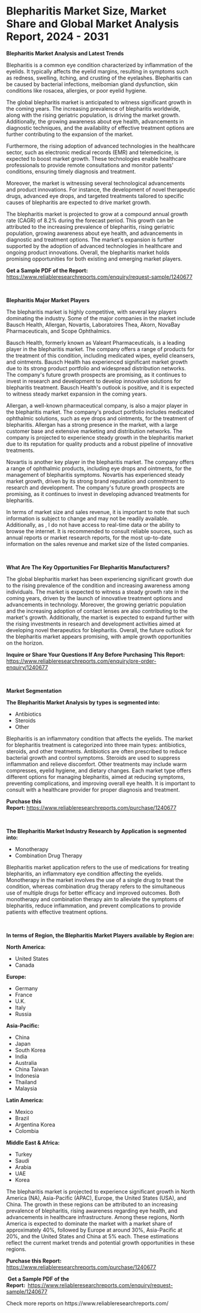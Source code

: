 <p><h1>Blepharitis Market Size, Market Share and Global Market Analysis Report, 2024 - 2031</h1></p><p><strong>Blepharitis Market Analysis and Latest Trends</strong></p>
<p><p>Blepharitis is a common eye condition characterized by inflammation of the eyelids. It typically affects the eyelid margins, resulting in symptoms such as redness, swelling, itching, and crusting of the eyelashes. Blepharitis can be caused by bacterial infections, meibomian gland dysfunction, skin conditions like rosacea, allergies, or poor eyelid hygiene.</p><p>The global blepharitis market is anticipated to witness significant growth in the coming years. The increasing prevalence of blepharitis worldwide, along with the rising geriatric population, is driving the market growth. Additionally, the growing awareness about eye health, advancements in diagnostic techniques, and the availability of effective treatment options are further contributing to the expansion of the market.</p><p>Furthermore, the rising adoption of advanced technologies in the healthcare sector, such as electronic medical records (EMR) and telemedicine, is expected to boost market growth. These technologies enable healthcare professionals to provide remote consultations and monitor patients' conditions, ensuring timely diagnosis and treatment.</p><p>Moreover, the market is witnessing several technological advancements and product innovations. For instance, the development of novel therapeutic drugs, advanced eye drops, and targeted treatments tailored to specific causes of blepharitis are expected to drive market growth.</p><p>The blepharitis market is projected to grow at a compound annual growth rate (CAGR) of 8.2% during the forecast period. This growth can be attributed to the increasing prevalence of blepharitis, rising geriatric population, growing awareness about eye health, and advancements in diagnostic and treatment options. The market's expansion is further supported by the adoption of advanced technologies in healthcare and ongoing product innovations. Overall, the blepharitis market holds promising opportunities for both existing and emerging market players.</p></p>
<p><strong>Get a Sample PDF of the Report:&nbsp;</strong> <a href="https://www.reliableresearchreports.com/enquiry/request-sample/1240677">https://www.reliableresearchreports.com/enquiry/request-sample/1240677</a></p>
<p>&nbsp;</p>
<p><strong>Blepharitis Major Market Players</strong></p>
<p><p>The blepharitis market is highly competitive, with several key players dominating the industry. Some of the major companies in the market include Bausch Health, Allergan, Novartis, Laboratoires Thea, Akorn, NovaBay Pharmaceuticals, and Scope Ophthalmics.</p><p>Bausch Health, formerly known as Valeant Pharmaceuticals, is a leading player in the blepharitis market. The company offers a range of products for the treatment of this condition, including medicated wipes, eyelid cleansers, and ointments. Bausch Health has experienced significant market growth due to its strong product portfolio and widespread distribution networks. The company's future growth prospects are promising, as it continues to invest in research and development to develop innovative solutions for blepharitis treatment. Bausch Health's outlook is positive, and it is expected to witness steady market expansion in the coming years.</p><p>Allergan, a well-known pharmaceutical company, is also a major player in the blepharitis market. The company's product portfolio includes medicated ophthalmic solutions, such as eye drops and ointments, for the treatment of blepharitis. Allergan has a strong presence in the market, with a large customer base and extensive marketing and distribution networks. The company is projected to experience steady growth in the blepharitis market due to its reputation for quality products and a robust pipeline of innovative treatments.</p><p>Novartis is another key player in the blepharitis market. The company offers a range of ophthalmic products, including eye drops and ointments, for the management of blepharitis symptoms. Novartis has experienced steady market growth, driven by its strong brand reputation and commitment to research and development. The company's future growth prospects are promising, as it continues to invest in developing advanced treatments for blepharitis.</p><p>In terms of market size and sales revenue, it is important to note that such information is subject to change and may not be readily available. Additionally, as , I do not have access to real-time data or the ability to browse the internet. It is recommended to consult reliable sources, such as annual reports or market research reports, for the most up-to-date information on the sales revenue and market size of the listed companies.</p></p>
<p>&nbsp;</p>
<p><strong>What Are The Key Opportunities For Blepharitis Manufacturers?</strong></p>
<p><p>The global blepharitis market has been experiencing significant growth due to the rising prevalence of the condition and increasing awareness among individuals. The market is expected to witness a steady growth rate in the coming years, driven by the launch of innovative treatment options and advancements in technology. Moreover, the growing geriatric population and the increasing adoption of contact lenses are also contributing to the market's growth. Additionally, the market is expected to expand further with the rising investments in research and development activities aimed at developing novel therapeutics for blepharitis. Overall, the future outlook for the blepharitis market appears promising, with ample growth opportunities on the horizon.</p></p>
<p><strong>Inquire or Share Your Questions If Any Before Purchasing This Report:</strong> <a href="https://www.reliableresearchreports.com/enquiry/pre-order-enquiry/1240677">https://www.reliableresearchreports.com/enquiry/pre-order-enquiry/1240677</a></p>
<p>&nbsp;</p>
<p><strong>Market Segmentation</strong></p>
<p><strong>The Blepharitis Market Analysis by types is segmented into:</strong></p>
<p><ul><li>Antibiotics</li><li>Steroids</li><li>Other</li></ul></p>
<p><p>Blepharitis is an inflammatory condition that affects the eyelids. The market for blepharitis treatment is categorized into three main types: antibiotics, steroids, and other treatments. Antibiotics are often prescribed to reduce bacterial growth and control symptoms. Steroids are used to suppress inflammation and relieve discomfort. Other treatments may include warm compresses, eyelid hygiene, and dietary changes. Each market type offers different options for managing blepharitis, aimed at reducing symptoms, preventing complications, and improving overall eye health. It is important to consult with a healthcare provider for proper diagnosis and treatment.</p></p>
<p><strong>Purchase this Report:&nbsp;</strong><a href="https://www.reliableresearchreports.com/purchase/1240677">https://www.reliableresearchreports.com/purchase/1240677</a></p>
<p>&nbsp;</p>
<p><strong>The Blepharitis Market Industry Research by Application is segmented into:</strong></p>
<p><ul><li>Monotherapy</li><li>Combination Drug Therapy</li></ul></p>
<p><p>Blepharitis market application refers to the use of medications for treating blepharitis, an inflammatory eye condition affecting the eyelids. Monotherapy in the market involves the use of a single drug to treat the condition, whereas combination drug therapy refers to the simultaneous use of multiple drugs for better efficacy and improved outcomes. Both monotherapy and combination therapy aim to alleviate the symptoms of blepharitis, reduce inflammation, and prevent complications to provide patients with effective treatment options.</p></p>
<p>&nbsp;</p>
<p><strong>In terms of Region, the Blepharitis Market Players available by Region are:</strong></p>
<p>
    <p> <strong> North America: </strong>
        <ul>
            <li>United States</li>
            <li>Canada</li>
        </ul>
        </p> 
    <p> <strong> Europe: </strong>
        <ul>
            <li>Germany</li>
            <li>France</li>
            <li>U.K.</li>
            <li>Italy</li>
            <li>Russia</li>
        </ul>
        </p> 
    <p> <strong> Asia-Pacific: </strong>
        <ul>
            <li>China</li>
            <li>Japan</li>
            <li>South Korea</li>
            <li>India</li>
            <li>Australia</li>
            <li>China Taiwan</li>
            <li>Indonesia</li>
            <li>Thailand</li>
            <li>Malaysia</li>
        </ul>
        </p> 
    <p> <strong> Latin America: </strong>
        <ul>
            <li>Mexico</li>
            <li>Brazil</li>
            <li>Argentina Korea</li>
            <li>Colombia</li>
        </ul>
        </p> 
    <p> <strong> Middle East & Africa: </strong>
        <ul>
            <li>Turkey</li>
            <li>Saudi</li>
            <li>Arabia</li>
            <li>UAE</li>
            <li>Korea</li>
        </ul>
    </p>
    </p>
<p><p>The blepharitis market is projected to experience significant growth in North America (NA), Asia-Pacific (APAC), Europe, the United States (USA), and China. The growth in these regions can be attributed to an increasing prevalence of blepharitis, rising awareness regarding eye health, and advancements in healthcare infrastructure. Among these regions, North America is expected to dominate the market with a market share of approximately 40%, followed by Europe at around 30%, Asia-Pacific at 20%, and the United States and China at 5% each. These estimations reflect the current market trends and potential growth opportunities in these regions.</p></p>
<p><strong>Purchase this Report: </strong><a href="https://www.reliableresearchreports.com/purchase/1240677">https://www.reliableresearchreports.com/purchase/1240677</a></p>
<p>&nbsp;<strong>Get a Sample PDF of the Report:&nbsp;&nbsp;</strong><a href="https://www.reliableresearchreports.com/enquiry/request-sample/1240677">https://www.reliableresearchreports.com/enquiry/request-sample/1240677</a></p>
<p><strong></strong></p>
<p>Check more reports on https://www.reliableresearchreports.com/</p>